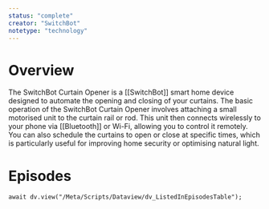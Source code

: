 ```yaml
---
status: "complete"
creator: "SwitchBot"
notetype: "technology"
---
```

# Overview
The SwitchBot Curtain Opener is a [[SwitchBot]] smart home device designed to automate the opening and closing of your curtains. The basic operation of the SwitchBot Curtain Opener involves attaching a small motorised unit to the curtain rail or rod. This unit then connects wirelessly to your phone via [[Bluetooth]] or Wi-Fi, allowing you to control it remotely. You can also schedule the curtains to open or close at specific times, which is particularly useful for improving home security or optimising natural light.

# Episodes
```dataviewjs
await dv.view("/Meta/Scripts/Dataview/dv_ListedInEpisodesTable");
```
